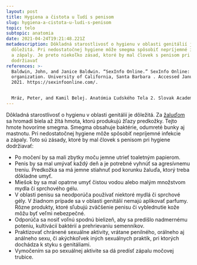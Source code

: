 ```yaml
---
layout: post
title: Hygiena a čistota u ľudí s penisom
slug: hygiena-a-cistota-u-ludi-s-penisom
topic: telo
subtopic: anatomia
date: 2021-04-24T19:21:48.221Z
metadescription: Dôkladná starostlivosť o hygienu v oblasti genitálií je
  dôležitá. Pri nedostatočnej hygiene môže smegma spôsobiť nepríjemné infekcie
  a zápaly. Je preto niekoľko zásad, ktoré by mal človek s penisom pri hygiene
  dodržiavať
references: >-
  Baldwin, John, and Janice Baldwin. “SexInfo Online.” SexInfo Online: nonprofit
  organization. University of California, Santa Barbara . Accessed January 1,
  2021. https://sexinfoonline.com/. 


  Mráz, Peter, and Kamil Belej. Anatómia Ľudského Tela 2. Slovak Academic Press, 2016.
---
```

Dôkladná starostlivosť o hygienu v oblasti genitálií je dôležitá. Za [žaluďom](https://pensive-newton-39aa56.netlify.app/vonkajsie-pohlavne-ustrojenstvo-cloveka-s-penisom/) sa hromadí biela až žltá hmota, ktorú produkujú žľazy predkožky. Tejto hmote hovoríme smegma. Smegma obsahuje baktérie, odumreté bunky aj mastnotu. Pri nedostatočnej hygiene môže spôsobiť nepríjemné infekcie a zápaly. Toto sú zásady, ktoré by mal človek s penisom pri hygiene dodržiavať: 

* Po močení by sa mali zbytky moču jemne utrieť toaletným papierom.
* Penis by sa mal umývať každý deň a je potrebné vyhnúť sa agresívnemu treniu. Predkožka sa má jemne stiahnuť pod korunku žaluďa, ktorý treba dôkladne umyť. 
* Miešok by sa mal opatrne umyť čistou vodou alebo malým množstvom mydla či sprchového gélu. 
* V oblasti penisu sa neodporúča používať niektoré mydlá či sprchové gély. V žiadnom prípade sa v oblasti genitálií nemajú aplikovať parfumy. Rôzne produkty, ktoré sľubujú zväčšenie penisu či vyblednutie kože môžu byť veľmi nebezpečné. 
* Odporúča sa nosiť voľnú spodnú bielizeň, aby sa predišlo nadmernému poteniu, kultivácií baktérií a prehrievaniu semenníkov.
* Praktizovať chránené sexuálne aktivity, vrátane penilného, orálneho aj análneho sexu, či akýchkoľvek iných sexuálnych praktík, pri ktorých dochádza k styku s genitáliami.
* Vymočením sa po sexuálnej aktivite sa dá predísť zápalu močovej trubice.